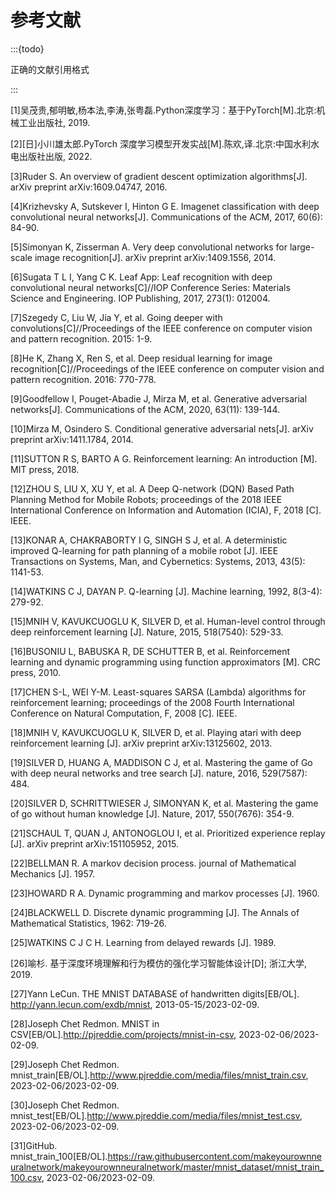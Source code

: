 # 参考文献

:::{todo}

正确的文献引用格式

:::

[1]吴茂贵,郁明敏,杨本法,李涛,张粤磊.Python深度学习：基于PyTorch[M].北京:机械工业出版社, 2019.

[2][日]小川雄太郎.PyTorch 深度学习模型开发实战[M].陈欢,译.北京:中国水利水电出版社出版, 2022.

[3]Ruder S. An overview of gradient descent optimization algorithms[J]. arXiv preprint arXiv:1609.04747, 2016.

[4]Krizhevsky A, Sutskever I, Hinton G E. Imagenet classification with deep convolutional neural networks[J]. Communications of the ACM, 2017, 60(6): 84-90.

[5]Simonyan K, Zisserman A. Very deep convolutional networks for large-scale image recognition[J]. arXiv preprint arXiv:1409.1556, 2014.

[6]Sugata T L I, Yang C K. Leaf App: Leaf recognition with deep convolutional neural networks[C]//IOP Conference Series: Materials Science and Engineering. IOP Publishing, 2017, 273(1): 012004.

[7]Szegedy C, Liu W, Jia Y, et al. Going deeper with convolutions[C]//Proceedings of the IEEE conference on computer vision and pattern recognition. 2015: 1-9.

[8]He K, Zhang X, Ren S, et al. Deep residual learning for image recognition[C]//Proceedings of the IEEE conference on computer vision and pattern recognition. 2016: 770-778.

[9]Goodfellow I, Pouget-Abadie J, Mirza M, et al. Generative adversarial networks[J]. Communications of the ACM, 2020, 63(11): 139-144.

[10]Mirza M, Osindero S. Conditional generative adversarial nets[J]. arXiv preprint arXiv:1411.1784, 2014.

[11]SUTTON R S, BARTO A G. Reinforcement learning: An introduction [M]. MIT press, 2018.

[12]ZHOU S, LIU X, XU Y, et al. A Deep Q-network (DQN) Based Path Planning Method for Mobile Robots; proceedings of the 2018 IEEE International Conference on Information and Automation (ICIA), F, 2018 [C]. IEEE.

[13]KONAR A, CHAKRABORTY I G, SINGH S J, et al. A deterministic improved Q-learning for path planning of a mobile robot [J]. IEEE Transactions on Systems, Man, and Cybernetics: Systems, 2013, 43(5): 1141-53.

[14]WATKINS C J, DAYAN P. Q-learning [J]. Machine learning, 1992, 8(3-4): 279-92.

[15]MNIH V, KAVUKCUOGLU K, SILVER D, et al. Human-level control through deep reinforcement learning [J]. Nature, 2015, 518(7540): 529-33.

[16]BUSONIU L, BABUSKA R, DE SCHUTTER B, et al. Reinforcement learning and dynamic programming using function approximators [M]. CRC press, 2010.

[17]CHEN S-L, WEI Y-M. Least-squares SARSA (Lambda) algorithms for reinforcement learning; proceedings of the 2008 Fourth International Conference on Natural Computation, F, 2008 [C]. IEEE.

[18]MNIH V, KAVUKCUOGLU K, SILVER D, et al. Playing atari with deep reinforcement learning [J]. arXiv preprint arXiv:13125602, 2013.

[19]SILVER D, HUANG A, MADDISON C J, et al. Mastering the game of Go with deep neural networks and tree search [J]. nature, 2016, 529(7587): 484.

[20]SILVER D, SCHRITTWIESER J, SIMONYAN K, et al. Mastering the game of go without human knowledge [J]. Nature, 2017, 550(7676): 354-9.

[21]SCHAUL T, QUAN J, ANTONOGLOU I, et al. Prioritized experience replay [J]. arXiv preprint arXiv:151105952, 2015.

[22]BELLMAN R. A markov decision process. journal of Mathematical Mechanics [J]. 1957.

[23]HOWARD R A. Dynamic programming and markov processes [J]. 1960.

[24]BLACKWELL D. Discrete dynamic programming [J]. The Annals of Mathematical Statistics, 1962: 719-26.

[25]WATKINS C J C H. Learning from delayed rewards [J]. 1989.

[26]喻杉. 基于深度环境理解和行为模仿的强化学习智能体设计[D]; 浙江大学, 2019.

[27]Yann LeCun. THE MNIST DATABASE of handwritten digits[EB/OL]. http://yann.lecun.com/exdb/mnist, 2013-05-15/2023-02-09.

[28]Joseph Chet Redmon. MNIST in CSV[EB/OL].http://pjreddie.com/projects/mnist-in-csv, 2023-02-06/2023-02-09.

[29]Joseph Chet Redmon. mnist_train[EB/OL].http://www.pjreddie.com/media/files/mnist_train.csv, 2023-02-06/2023-02-09.

[30]Joseph Chet Redmon. mnist_test[EB/OL].http://www.pjreddie.com/media/files/mnist_test.csv, 2023-02-06/2023-02-09.

[31]GitHub. mnist_train_100[EB/OL].https://raw.githubusercontent.com/makeyourownneuralnetwork/makeyourownneuralnetwork/master/mnist_dataset/mnist_train_100.csv, 2023-02-06/2023-02-09.
